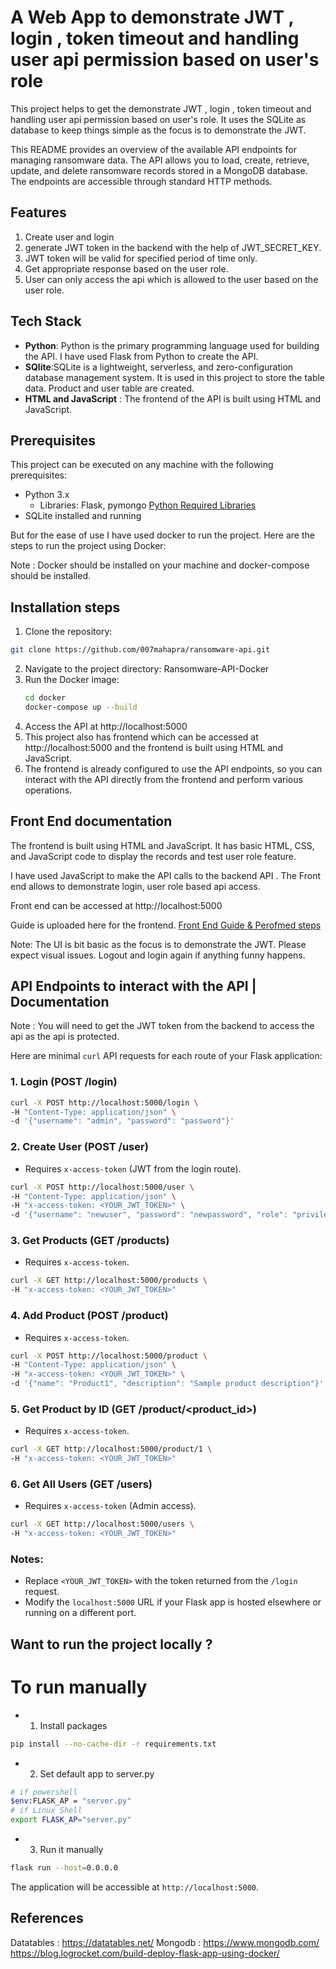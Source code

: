 # A Web App to demonstrate JWT , login , token timeout and handling user api permission based on user's role 

This project helps to get the demonstrate JWT , login , token timeout and handling user api permission based on user's role. 
It uses the SQLite  as database to keep things simple as the focus is to demonstrate the JWT.

This README provides an overview of the available API endpoints for managing ransomware data. The API allows you to load, create, retrieve, update, and delete ransomware records stored in a MongoDB database. The endpoints are accessible through standard HTTP methods.

## Features
1. Create user and login
2. generate JWT token in the backend with the help of JWT_SECRET_KEY.
3. JWT token will be valid for specified period of time only.
4. Get appropriate response based on the user role.
5. User can only access the api which is allowed to the user based on the user role.


## Tech Stack

- **Python**: Python is the primary programming language used for building the API. I have used Flask from Python to create the API.
- **SQlite**:SQLite is a lightweight, serverless, and zero-configuration database management system. It is used in this project to store the table data.
 Product and user table are created.
- **HTML and JavaScript** : The frontend of the API is built using HTML and JavaScript.


## Prerequisites
This project can be executed on any machine with the following prerequisites:

- Python 3.x
   - Libraries: Flask, pymongo  [Python Required Libraries](requirements.txt)
- SQLite installed and running

But for the ease of use I have used docker to run the project. Here are the steps to run the project using Docker:

Note : Docker should be installed on your machine and docker-compose should be installed.

## Installation steps

1. Clone the repository:

```bash 
git clone https://github.com/007mahapra/ransomware-api.git
```
2. Navigate to the project directory: Ransomware-API-Docker
3. Run the Docker image: 
   ```bash
   cd docker
   docker-compose up --build
   ```
4. Access the API at http://localhost:5000
5. This project also has frontend which can be accessed at http://localhost:5000 and the frontend is built using HTML and JavaScript.
6. The frontend is already configured to use the API endpoints, so you can interact with the API directly from the frontend and perform various operations.



## Front End documentation
The frontend is built using HTML and JavaScript. It has basic HTML, CSS, and JavaScript code to display the records and test user role feature. 

I have used JavaScript to make the API calls to the backend API . The Front end allows to demonstrate login, user role based api access.

Front end can be accessed at http://localhost:5000 

Guide is uploaded here for the frontend. [Front End Guide & Perofmed steps](guide_steps)

Note: The UI is bit basic as the focus is to demonstrate the JWT. Please expect visual issues.  Logout and login again if anything funny happens.


## API Endpoints to interact with the API | Documentation

Note : You will need to get the JWT token from the backend to access the api as the api is protected.

Here are minimal `curl` API requests for each route of your Flask application:

### 1. **Login (POST /login)**
```bash
curl -X POST http://localhost:5000/login \
-H "Content-Type: application/json" \
-d '{"username": "admin", "password": "password"}'
```

### 2. **Create User (POST /user)**  
- Requires `x-access-token` (JWT from the login route).
```bash
curl -X POST http://localhost:5000/user \
-H "Content-Type: application/json" \
-H "x-access-token: <YOUR_JWT_TOKEN>" \
-d '{"username": "newuser", "password": "newpassword", "role": "privileged"}'
```

### 3. **Get Products (GET /products)**  
- Requires `x-access-token`.
```bash
curl -X GET http://localhost:5000/products \
-H "x-access-token: <YOUR_JWT_TOKEN>"
```

### 4. **Add Product (POST /product)**  
- Requires `x-access-token`.
```bash
curl -X POST http://localhost:5000/product \
-H "Content-Type: application/json" \
-H "x-access-token: <YOUR_JWT_TOKEN>" \
-d '{"name": "Product1", "description": "Sample product description"}'
```

### 5. **Get Product by ID (GET /product/<product_id>)**  
- Requires `x-access-token`.
```bash
curl -X GET http://localhost:5000/product/1 \
-H "x-access-token: <YOUR_JWT_TOKEN>"
```

### 6. **Get All Users (GET /users)**  
- Requires `x-access-token` (Admin access).
```bash
curl -X GET http://localhost:5000/users \
-H "x-access-token: <YOUR_JWT_TOKEN>"
```

### Notes:
- Replace `<YOUR_JWT_TOKEN>` with the token returned from the `/login` request.
- Modify the `localhost:5000` URL if your Flask app is hosted elsewhere or running on a different port.


## Want to run the project locally ?

# To run manually
- 1. Install packages
```bash
pip install --no-cache-dir -r requirements.txt
```

- 2. Set default app to server.py
```bash 
# if powershell 
$env:FLASK_AP = "server.py"
# if Linux Shell
export FLASK_AP="server.py"
```

- 3. Run it manually 
```bash 
flask run --host=0.0.0.0  
```

The application will be accessible at `http://localhost:5000`.

## References
Datatables : https://datatables.net/
Mongodb : https://www.mongodb.com/
https://blog.logrocket.com/build-deploy-flask-app-using-docker/




